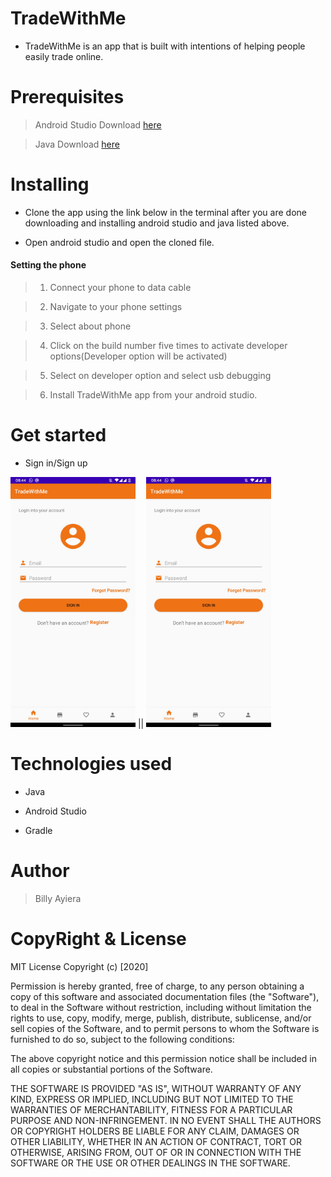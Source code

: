 # TradeWithMe

* TradeWithMe is an app that is built with intentions of helping people easily trade online.

# Prerequisites

> Android Studio Download [here](https://developer.android.com/studio/install)

> Java Download [here](https://www.oracle.com/java/technologies/javase-jdk11-downloads.html)

# Installing

* Clone the app using the link below in the terminal after you are done downloading and installing android studio and java listed above.

* Open android studio and open the cloned file.

#### Setting the phone

> 1. Connect your phone to data cable

> 2. Navigate to your phone settings

> 3. Select about phone

> 4. Click on the build number five times to activate developer options(Developer option will be activated)

> 5. Select on developer option and select usb debugging

> 6. Install TradeWithMe app from your android studio.

# Get started

* Sign in/Sign up

<img src="img/Screenshot_20200608-084444030.jpg" width="200"> || <img src="img/Screenshot_20200608-084444030.jpg" width="200">

# Technologies used

* Java

* Android Studio

* Gradle

# Author
> Billy Ayiera

# CopyRight & License

MIT License
Copyright (c) [2020]

Permission is hereby granted, free of charge, to any person obtaining a copy
of this software and associated documentation files (the "Software"), to deal
in the Software without restriction, including without limitation the rights
to use, copy, modify, merge, publish, distribute, sublicense, and/or sell
copies of the Software, and to permit persons to whom the Software is
furnished to do so, subject to the following conditions:

The above copyright notice and this permission notice shall be included in all
copies or substantial portions of the Software.

THE SOFTWARE IS PROVIDED "AS IS", WITHOUT WARRANTY OF ANY KIND, EXPRESS OR
IMPLIED, INCLUDING BUT NOT LIMITED TO THE WARRANTIES OF MERCHANTABILITY,
FITNESS FOR A PARTICULAR PURPOSE AND NON-INFRINGEMENT. IN NO EVENT SHALL THE
AUTHORS OR COPYRIGHT HOLDERS BE LIABLE FOR ANY CLAIM, DAMAGES OR OTHER
LIABILITY, WHETHER IN AN ACTION OF CONTRACT, TORT OR OTHERWISE, ARISING FROM,
OUT OF OR IN CONNECTION WITH THE SOFTWARE OR THE USE OR OTHER DEALINGS IN THE
SOFTWARE.